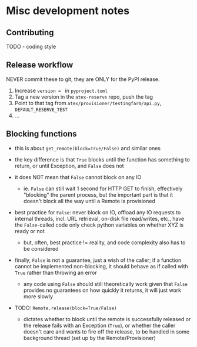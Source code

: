 # Misc development notes

## Contributing

TODO - coding style

## Release workflow

NEVER commit these to git, they are ONLY for the PyPI release.

1. Increase `version = ` in `pyproject.toml`
1. Tag a new version in the `atex-reserve` repo, push the tag
1. Point to that tag from `atex/provisioner/testingfarm/api.py`,
   `DEFAULT_RESERVE_TEST`
1. ...

## Blocking functions

- this is about `get_remote(block=True/False)` and similar ones
- the key difference is that `True` blocks until the function has something
  to return, or until Exception, and `False` does not
- it does NOT mean that `False` cannot block on any IO
  - ie. `False` can still wait 1 second for HTTP GET to finish, effectively
    "blocking" the parent process, but the important part is that it doesn't
    block all the way until a Remote is provisioned
- best practice for `False`: never block on IO, offload any IO requests
  to internal threads, incl. URL retrieval, on-disk file read/writes, etc.,
  have the `False`-called code only check python variables on whether XYZ
  is ready or not
  - but, often, best practice != reality, and code complexity also has to be
    considered
- finally, `False` is not a guarantee, just a wish of the caller; if a function
  cannot be implemented non-blocking, it should behave as if called with `True`
  rather than throwing an error
  - any code using `False` should still theoretically work given that `False`
    provides no guarantees on how quickly it returns, it will just work more
    slowly

- TODO: `Remote.release(block=True/False)`
  - dictates whether to block until the remote is successfully released or
    the release fails with an Exception (`True`), or whether the caller doesn't
    care and wants to fire off the release, to be handled in some background
    thread (set up by the Remote/Provisioner)
